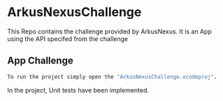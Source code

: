 # ArkusNexusChallenge
This Repo contains the challenge provided by ArkusNexus. It is an App using the API specifed from the challenge


## App Challenge

```bash
To run the project simply open the "ArkusNexusChallenge.xcodeproj".
```

In the project, Unit tests have been implemented.
